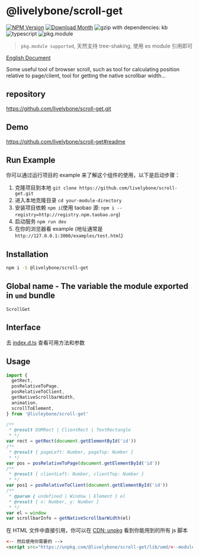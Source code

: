 # @livelybone/scroll-get
[![NPM Version](http://img.shields.io/npm/v/@livelybone/scroll-get.svg?style=flat-square)](https://www.npmjs.com/package/@livelybone/scroll-get)
[![Download Month](http://img.shields.io/npm/dm/@livelybone/scroll-get.svg?style=flat-square)](https://www.npmjs.com/package/@livelybone/scroll-get)
![gzip with dependencies: kb](https://img.shields.io/badge/gzip--with--dependencies-kb-brightgreen.svg "gzip with dependencies: kb")
![typescript](https://img.shields.io/badge/typescript-supported-blue.svg "typescript")
![pkg.module](https://img.shields.io/badge/pkg.module-supported-blue.svg "pkg.module")

> `pkg.module supported`, 天然支持 tree-shaking, 使用 es module 引用即可

[English Document](./README.md)

Some useful tool of browser scroll, such as tool for calculating position relative to page/client, tool for getting the native scrollbar width...

## repository
https://github.com/livelybone/scroll-get.git

## Demo
https://github.com/livelybone/scroll-get#readme

## Run Example
你可以通过运行项目的 example 来了解这个组件的使用，以下是启动步骤：

1. 克隆项目到本地 `git clone https://github.com/livelybone/scroll-get.git`
2. 进入本地克隆目录 `cd your-module-directory`
3. 安装项目依赖 `npm i`(使用 taobao 源: `npm i --registry=http://registry.npm.taobao.org`)
4. 启动服务 `npm run dev`
5. 在你的浏览器看 example (地址通常是 `http://127.0.0.1:3000/examples/test.html`)

## Installation
```bash
npm i -S @livelybone/scroll-get
```

## Global name - The variable the module exported in `umd` bundle
`ScrollGet`

## Interface
去 [index.d.ts](./index.d.ts) 查看可用方法和参数

## Usage
```js
import {
  getRect, 
  posRelativeToPage, 
  posRelativeToClient, 
  getNativeScrollbarWidth,
  animation,
  scrollToElement,
} from '@livleybone/scroll-get'

/**
 * @result DOMRect | ClientRect | TextRectangle
 * */
var rect = getRect(document.getElementById('id'))
/**
 * @result { pageLeft: Number, pageTop: Number }
 * */
var pos = posRelativeToPage(document.getElementById('id'))
/**
 * @result { clientLeft: Number, clientTop: Number }
 * */
var pos1 = posRelativeToClient(document.getElementById('id'))
/**
 * @param { undefined | Window | Element } el
 * @result { x: Number, y: Number }
 * */
var el = window
var scrollbarInfo = getNativeScrollbarWidth(el)
``` 

在 HTML 文件中直接引用，你可以在 [CDN: unpkg](https://unpkg.com/@livelybone/scroll-get/lib/umd/) 看到你能用到的所有 js 脚本
```html
<-- 然后使用你需要的 -->
<script src="https://unpkg.com/@livelybone/scroll-get/lib/umd/<--module-->.js"></script>
```

